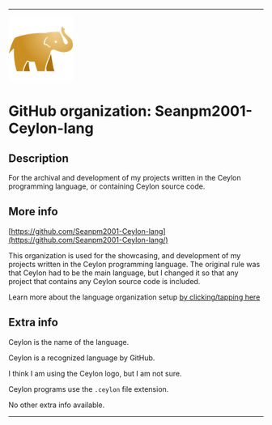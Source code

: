 
***

<!--
<details open><summary><p>Click/tap here to expand/collapse the full resolution (vector) logo for this project</p></summary>

![ failed to load. The file may be missing or corrupt. Check the file path for errors first.](/AdditionalInfo/2/Seanpm2001-Ceylon-lang-lang/ML_logo.svg)

</details>

<details><summary><p>Click/tap here to expand/collapse the non-vector (raster) logo for this project</p></summary>
!-->

![Ceylon_128px.png failed to load. The file may be missing or corrupt. Check the file path for errors first.](/AdditionalInfo/2/Seanpm2001-Ceylon-lang/Ceylon_128px.png)

<!--
</details>
!-->

# GitHub organization: Seanpm2001-Ceylon-lang

## Description

For the archival and development of my projects written in the Ceylon programming language, or containing Ceylon source code.

## More info

[https://github.com/Seanpm2001-Ceylon-lang](https://github.com/Seanpm2001-Ceylon-lang/)

This organization is used for the showcasing, and development of my projects written in the Ceylon programming language. The original rule was that Ceylon had to be the main language, but I changed it so that any project that contains any Ceylon source code is included.

Learn more about the language organization setup [by clicking/tapping here](/AdditionalInfo/LanguageOrgs/README.md)

## Extra info

Ceylon is the name of the language.

Ceylon is a recognized language by GitHub.

I think I am using the Ceylon logo, but I am not sure.

<!-- The current logo in use is in JPEG format. This means that it is not transparent, but it needs a replacement without a solid white background. !-->

Ceylon programs use the `.ceylon` file extension.

<!-- The logo currently in use is in GIF format, but is not animated.!-->

<!--I don't know what Ceylon-lang stands for, in the sense of programming languages. !-->

No other extra info available.

***
